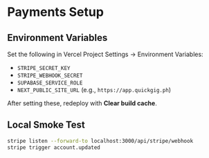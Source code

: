 # Payments Setup

## Environment Variables

Set the following in Vercel Project Settings → Environment Variables:

- `STRIPE_SECRET_KEY`
- `STRIPE_WEBHOOK_SECRET`
- `SUPABASE_SERVICE_ROLE`
- `NEXT_PUBLIC_SITE_URL` (e.g., `https://app.quickgig.ph`)

After setting these, redeploy with **Clear build cache**.

## Local Smoke Test

```sh
stripe listen --forward-to localhost:3000/api/stripe/webhook
stripe trigger account.updated
```

